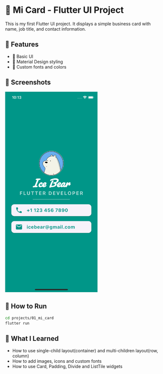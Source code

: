 # 🎨 Mi Card - Flutter UI Project

This is my first Flutter UI project. It displays a simple business card with name, job title, and contact information.

## 🎯 Features

- 📱 Basic UI
- 🎨 Material Design styling
- 🌙 Custom fonts and colors

## 📸 Screenshots

<img src="https://github.com/chloepei867/flutter-learning-hub/blob/main/projects/01_mi_card/screenshots/mi_card.png" width="300">


## 🚀 How to Run

```bash
cd projects/01_mi_card
flutter run
```

## 📖 What I Learned

- How to use single-child layout(container) and multi-children layout(row, column)
- How to add images, icons and custom fonts
- How to use Card, Padding, Divide and ListTile widgets
